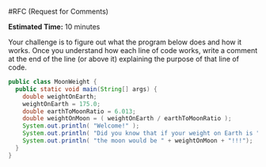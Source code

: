 #RFC (Request for Comments)

**Estimated Time:** 10 minutes

Your challenge is to figure out what the program below does and how it works. Once you understand how each line of code works, write a comment at the end of the line (or above it) explaining the purpose of that line of code.

```java
public class MoonWeight {
  public static void main(String[] args) {
    double weightOnEarth;
    weightOnEarth = 175.0;
    double earthToMoonRatio = 6.013;
    double weightOnMoon = ( weightOnEarth / earthToMoonRatio );
    System.out.println( "Welcome!" );
    System.out.println( "Did you know that if your weight on Earth is " + weightOnEarth + ", your weight on" );
    System.out.println( "the moon would be " + weightOnMoon + "!!!");
  }
}
```
